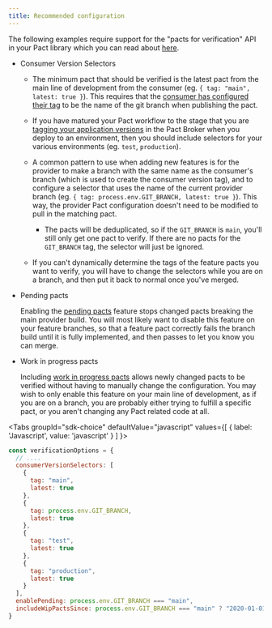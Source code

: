 ```yaml
---
title: Recommended configuration
---
```


The following examples require support for the "pacts for verification" API in your Pact library which you can read about [here](/pact_broker/advanced_topics/provider_verification_results#pacts-for-verification).


* Consumer Version Selectors

    * The minimum pact that should be verified is the latest pact from the main line of development from the consumer (eg. `{ tag: "main", latest: true }`). This requires that the [consumer has configured their tag](/consumer/recommended_configuration) to be the name of the git branch when publishing the pact.

    * If you have matured your Pact workflow to the stage that you are [tagging your application versions](/pact_nirvana/step_6) in the Pact Broker when you deploy to an environment, then you should include selectors for your various environments (eg. `test`, `production`).

    * A common pattern to use when adding new features is for the provider to make a branch with the same name as the consumer's branch (which is used to create the consumer version tag), and to configure a selector that uses the name of the current provider branch (eg. `{ tag: process.env.GIT_BRANCH, latest: true }`). This way, the provider Pact configuration doesn't need to be modified to pull in the matching pact.

        * The pacts will be deduplicated, so if the `GIT_BRANCH` is `main`, you'll still only get one pact to verify. If there are no pacts for the `GIT_BRANCH` tag, the selector will just be ignored.

    * If you can't dynamically determine the tags of the feature pacts you want to verify, you will have to change the selectors while you are on a branch, and then put it back to normal once you've merged.

* Pending pacts

    Enabling the [pending pacts](/pact_broker/advanced_topics/pending_pacts) feature stops changed pacts breaking the main provider
    build. You will most likely want to disable this feature on your feature branches, so that a feature pact correctly fails the branch build until it is fully implemented, and then passes to let you know you can merge.

* Work in progress pacts

    Including [work in progress pacts](/pact_broker/advanced_topics/wip_pacts) allows newly changed pacts to be verified without having to manually change the configuration. You may wish to only enable this feature on your main line of development, as if you are on a branch, you are probably either trying to fulfill a specific pact, or you aren't changing any Pact related code at all.

<Tabs
  groupId="sdk-choice"
  defaultValue="javascript"
  values={[
    { label: 'Javascript', value: 'javascript' }
  ]
}>
  <TabItem value="javascript">

  ```js
  const verificationOptions = {
    // ....
    consumerVersionSelectors: [
      {
        tag: "main",
        latest: true
      },
      {
        tag: process.env.GIT_BRANCH,
        latest: true
      },
      {
        tag: "test",
        latest: true
      },
      {
        tag: "production",
        latest: true
      }
    ],
    enablePending: process.env.GIT_BRANCH === "main",
    includeWipPactsSince: process.env.GIT_BRANCH === "main" ? "2020-01-01" : undefined
  }
  ```
  </TabItem>
</Tabs>
